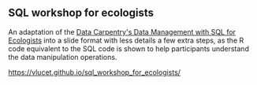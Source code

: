 ## SQL workshop for ecologists

An adaptation of the [Data Carpentry's Data Management with SQL for Ecologists](https://datacarpentry.org/sql-ecology-lesson/) into a slide format with less details a few extra steps, as the R code equivalent to the SQL code is shown to help participants understand the data manipulation operations.

https://vlucet.github.io/sql_workshop_for_ecologists/
